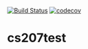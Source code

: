 [![Build Status](https://travis-ci.org/sjmoon715/cs207test.svg?branch=master)](https://travis-ci.org/sjmoon715/cs207test)
[![codecov](https://codecov.io/gh/sjmoon715/cs207test/branch/master/graph/badge.svg)](https://codecov.io/gh/sjmoon715/cs207test)
# cs207test
